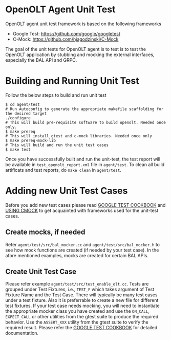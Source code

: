 # OpenOLT Agent Unit Test

OpenOLT agent unit test framework is based on the following frameworks

  - Google Test: https://github.com/google/googletest
  - C-Mock: https://github.com/hjagodzinski/C-Mock
 
The goal of the unit tests for OpenOLT agent is to test is to test the OpenOLT application by stubbing and mocking the external interfaces, especially the BAL API and GRPC.

# Building and Running Unit Test
Follow the below steps to build and run unit test
```
$ cd agent/test
# Run Autoconfig to generate the appropriate makefile scaffolding for the desired target
./configure
# This will build pre-requisite software to build openolt. Needed once only.
$ make prereq
# This will install gtest and c-mock libraries. Needed once only
$ make prereq-mock-lib
# This will build and run the unit test cases
$ make test
```
Once you have successfully built and run the unit-test, the test report will be available in `test_openolt_report.xml` file in `agent/test`.
To clean all build artificats and test reports, do `make clean` in `agent/test`.

# Adding new Unit Test Cases

Before you add new test cases please read [GOOGLE TEST COOKBOOK](https://github.com/google/googletest/blob/master/googlemock/docs/cook_book.md) and [USING CMOCK](https://github.com/hjagodzinski/C-Mock/blob/master/README.md) to get acquainted with frameworks used for the unit-test cases.
## Create mocks, if needed
Refer `agent/test/src/bal_mocker.cc` and `agent/test/src/bal_mocker.h` to see how mock functions are created (if needed by your test case). In the afore mentioned examples, mocks are created for certain BAL APIs.

## Create Unit Test Case
Please refer example `agent/test/src/test_enable_olt.cc`.
Tests are grouped under Test Fixtures, i.e., `TEST_F` which takes argument of Test Fixture Name and the Test Case. There will typically be many test cases under a test fixture. Also it is preferrable to create a new file for different test fixtures.
If your test case needs mocking, you will need to instantiate the appropriate mocker class you have created and use the `ON_CALL`, `EXPECT_CALL` or other utilities from the gtest suite to produce the required behavior.
Use the `ASSERT_XXX` utility from the gtest suite to verify the required result.
Please refer the [GOOGLE TEST COOKBOOK](https://github.com/google/googletest/blob/master/googlemock/docs/cook_book.md) for detailed documentation.

